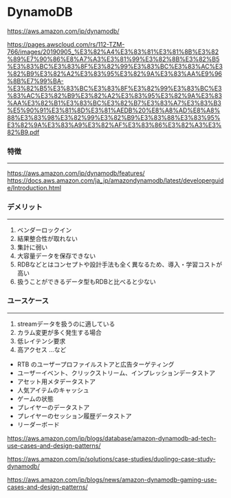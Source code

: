 # DynamoDB

https://aws.amazon.com/jp/dynamodb/

https://pages.awscloud.com/rs/112-TZM-766/images/20190905_%E3%82%A4%E3%83%81%E3%81%8B%E3%82%89%E7%90%86%E8%A7%A3%E3%81%99%E3%82%8B%E3%82%B5%E3%83%BC%E3%83%8F%E3%82%99%E3%83%BC%E3%83%AC%E3%82%B9%E3%82%A2%E3%83%95%E3%82%9A%E3%83%AA%E9%96%8B%E7%99%BA-%E3%82%B5%E3%83%BC%E3%83%8F%E3%82%99%E3%83%BC%E3%83%AC%E3%82%B9%E3%82%A2%E3%83%95%E3%82%9A%E3%83%AA%E3%82%B1%E3%83%BC%E3%82%B7%E3%83%A7%E3%83%B3%E5%90%91%E3%81%8D%E3%81%AEDB%20%E8%A8%AD%E8%A8%88%E3%83%98%E3%82%99%E3%82%B9%E3%83%88%E3%83%95%E3%82%9A%E3%83%A9%E3%82%AF%E3%83%86%E3%82%A3%E3%82%B9.pdf

### 特徴
---
https://aws.amazon.com/jp/dynamodb/features/
https://docs.aws.amazon.com/ja_jp/amazondynamodb/latest/developerguide/Introduction.html


### デメリット
---
1. ベンダーロックイン
2. 結果整合性が取れない
3. 集計に弱い
4. 大容量データを保存できない
5. RDBなどとはコンセプトや設計手法も全く異なるため、導入・学習コストが高い
6. 扱うことができるデータ型もRDBと比べると少ない

### ユースケース
---
1. streamデータを扱うのに適している
2. カラム変更が多く発生する場合
3. 低レイテンシ要求
4. 高アクセス
...など

- RTB のユーザープロファイルストアと広告ターゲティング
- ユーザーイベント、クリックストリーム、インプレッションデータストア
- アセット用メタデータストア
- 人気アイテムのキャッシュ
- ゲームの状態
- プレイヤーのデータストア
- プレイヤーのセッション履歴データストア
- リーダーボード

https://aws.amazon.com/jp/blogs/database/amazon-dynamodb-ad-tech-use-cases-and-design-patterns/

https://aws.amazon.com/jp/solutions/case-studies/duolingo-case-study-dynamodb/

https://aws.amazon.com/jp/blogs/news/amazon-dynamodb-gaming-use-cases-and-design-patterns/


